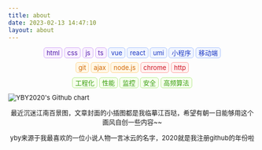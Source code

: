 ```yaml
---
title: about
date: 2023-02-13 14:47:10
layout: about
---
```


<!-- 这里写关于页的正文，支持 Markdown, HTML -->

<!-- <img src="http://ghchart.rshah.org/YBY2020" alt="YBY2020's Github chart" /> -->
<!-- 请忽略html标签的报错，这是因为使用了markdownlint插件 或者可以将语言模式更改为html，请注意，这并不会影响代码的运行-->
<p style="text-align:center ">
    <span class="tag purple">html</span>
    <span class="tag purple">css</span>
    <span class="tag purple">js</span>
    <span class="tag purple">ts</span>
    <span class="tag greekblue">vue</span>
    <span class="tag greekblue">react</span>
    <span class="tag greekblue">umi</span>
    <span class="tag greekblue">小程序</span>
    <span class="tag greekblue">移动端</span>
<p>
<p style="text-align:center ">
    <span class="tag orange">git</span>
    <span class="tag orange">ajax</span>
    <span class="tag orange">node.js</span>
    <span class="tag red">chrome</span>
    <span class="tag red">http</span>
<p>
<p style="text-align:center ">
    <span class="tag green">工程化</span>
    <span class="tag green">性能</span>
    <span class="tag green">监控</span>
    <span class="tag green">安全</span>
    <span class="tag green">高频算法</span>
<p>

![YBY2020's Github chart](https://ghchart.rshah.org/YBY2020)

<p style="text-align:center ">最近沉迷江南百景图，文章封面的小插图都是我临摹江百哒，希望有朝一日能够用这个画风自创一些内容~~</p>
<p style="text-align:center ">yby来源于我最喜欢的一位小说人物—言冰云的名字，2020就是我注册github的年份啦</p>

<style>
    p{
        font-size: 13px;
    }
    /* 配色来源于antd */
    .tag{
        padding: 2px;
        padding-left: 5px;
        padding-right: 5px;
        border-radius: 5px;
        border: 1px solid;
    }
    .purple{
        color: #531dab;
        background: #f9f0ff;
        border-color: #d3adf7;
    }
    .greekblue{
        color: #1d39c4;
        background: #f0f5ff;
        border-color: #adc6ff;
    }
    .orange{
        color: #d46b08;
        background: #fff7e6;
        border-color: #ffd591;
    }
    .green{
        color: #389e0d;
        background: #f6ffed;
        border-color: #b7eb8f;
    }
    .red{
        color: #cf1322;
        background: #fff1f0;
        border-color: #ffa39e;
    }
</style>
